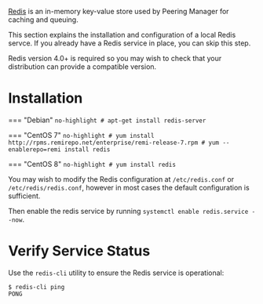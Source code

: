 [Redis](https://redis.io/) is an in-memory key-value store used by Peering
Manager for caching and queuing.

This section explains the installation and configuration of a local Redis
servce. If you already have a Redis service in place, you can skip this step.

Redis version 4.0+ is required so you may wish to check that your distribution
can provide a compatible version.

# Installation

=== "Debian"
	```no-highlight
	# apt-get install redis-server
	```

=== "CentOS 7"
	```no-highlight
	# yum install http://rpms.remirepo.net/enterprise/remi-release-7.rpm
	# yum --enablerepo=remi install redis
	```

=== "CentOS 8"
	```no-highlight
	# yum install redis
	```

You may wish to modify the Redis configuration at `/etc/redis.conf` or
`/etc/redis/redis.conf`, however in most cases the default configuration is
sufficient.

Then enable the redis service by running `systemctl enable redis.service --now`.

# Verify Service Status

Use the `redis-cli` utility to ensure the Redis service is operational:

```no-highlight
$ redis-cli ping
PONG
```
